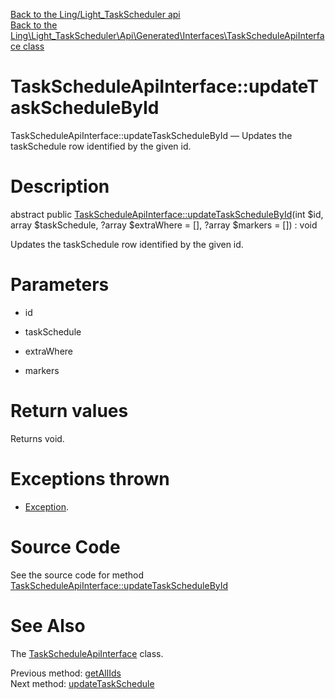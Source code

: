 [Back to the Ling/Light_TaskScheduler api](https://github.com/lingtalfi/Light_TaskScheduler/blob/master/doc/api/Ling/Light_TaskScheduler.md)<br>
[Back to the Ling\Light_TaskScheduler\Api\Generated\Interfaces\TaskScheduleApiInterface class](https://github.com/lingtalfi/Light_TaskScheduler/blob/master/doc/api/Ling/Light_TaskScheduler/Api/Generated/Interfaces/TaskScheduleApiInterface.md)


TaskScheduleApiInterface::updateTaskScheduleById
================



TaskScheduleApiInterface::updateTaskScheduleById — Updates the taskSchedule row identified by the given id.




Description
================


abstract public [TaskScheduleApiInterface::updateTaskScheduleById](https://github.com/lingtalfi/Light_TaskScheduler/blob/master/doc/api/Ling/Light_TaskScheduler/Api/Generated/Interfaces/TaskScheduleApiInterface/updateTaskScheduleById.md)(int $id, array $taskSchedule, ?array $extraWhere = [], ?array $markers = []) : void




Updates the taskSchedule row identified by the given id.




Parameters
================


- id

    

- taskSchedule

    

- extraWhere

    

- markers

    


Return values
================

Returns void.


Exceptions thrown
================

- [Exception](http://php.net/manual/en/class.exception.php).&nbsp;







Source Code
===========
See the source code for method [TaskScheduleApiInterface::updateTaskScheduleById](https://github.com/lingtalfi/Light_TaskScheduler/blob/master/Api/Generated/Interfaces/TaskScheduleApiInterface.php#L202-L202)


See Also
================

The [TaskScheduleApiInterface](https://github.com/lingtalfi/Light_TaskScheduler/blob/master/doc/api/Ling/Light_TaskScheduler/Api/Generated/Interfaces/TaskScheduleApiInterface.md) class.

Previous method: [getAllIds](https://github.com/lingtalfi/Light_TaskScheduler/blob/master/doc/api/Ling/Light_TaskScheduler/Api/Generated/Interfaces/TaskScheduleApiInterface/getAllIds.md)<br>Next method: [updateTaskSchedule](https://github.com/lingtalfi/Light_TaskScheduler/blob/master/doc/api/Ling/Light_TaskScheduler/Api/Generated/Interfaces/TaskScheduleApiInterface/updateTaskSchedule.md)<br>

